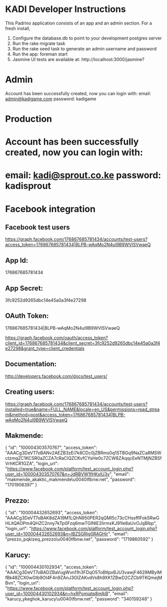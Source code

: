 KADI Developer Instructions
===========================
This Padrino application consists of an app and an admin section. For a fresh install,
 1. Configure the database.db to point to your development postgres server
 2. Run the rake migrate task
 3. Run the rake seed task to generate an admin username and password
 4. Run the app: foreman start
 5. Jasmine UI tests are available at: http://localhost:3000/jasmine?


Admin
=====
Account has been successfully created, now you can login with:
   email: admin@kadigame.com
   password: kadigame


Production
=================================================================
Account has been successfully created, now you can login with:
=================================================================
   email: kadi@sprout.co.ke
   password: kadisprout
=================================================================


Facebook integration
====================

Facebook test users
-------------------

https://graph.facebook.com/176867685781434/accounts/test-users?access_token=176867685781434|BLPB-wAqMo2N4ul9B9WVlSVwaeQ

App Id:
-------
176867685781434

App Secret:
-----------
3fc9252d9265dbc14e45a0a3f4e27298

OAuth Token:
------------
176867685781434|BLPB-wAqMo2N4ul9B9WVlSVwaeQ

https://graph.facebook.com/oauth/access_token?client_id=176867685781434&client_secret=3fc9252d9265dbc14e45a0a3f4e27298&grant_type=client_credentials

Documentation:
--------------
http://developers.facebook.com/docs/test_users/

Creating users:
---------------
https://graph.facebook.com/176867685781434/accounts/test-users?installed=true&name=FULL_NAME&locale=en_US&permissions=read_stream&method=post&access_token=176867685781434|BLPB-wAqMo2N4ul9B9WVlSVwaeQ



Makmende:
---------
{
   "id": "100004303570767",
   "access_token": "AAACg3DeVT7oBANv2AEZB3zEi7k8CDc0jZBRms0q1STBGq9NaZCa8MSWctzmqZC1KCSR0aZCZA7cRaClQZCKvfCYsHe0c7ZCW8ZAqqcEeNTMjNZBSfVrhKCR1GZA",
   "login_url": "https://www.facebook.com/platform/test_account_login.php?user_id=100004303570767&n=JdRBVW1fHKxlU3v",
   "email": "makmende_akaktic_makmende\u0040tfbnw.net",
   "password": "1701908397"
}

Prezzo:
-------
{
   "id": "100004432652693",
   "access_token": "AAACg3DeVT7oBAK8dZA19M1LQhN950PER2qQMI5c73cCHssfflFok5RwGHLitQAOPm4QHZC2nny7kTp0Fzq6mwTGINIE2IirmxKJ91le8aUvOJqBlbp",
   "login_url": "https://www.facebook.com/platform/test_account_login.php?user_id=100004432652693&n=IBZSGRig0RAGHjr",
   "email": "prezzo_pqkizeq_prezzo\u0040tfbnw.net",
   "password": "1719860592"
}

Karucy:
-------
{
   "id": "100004430102934",
   "access_token": "AAACg3DeVT7oBADZBaVugWvn11h3FDqO5ToBtIpxBJU3vawjF4628MBylMfBk48ZCX0wGtb9OI4F4n9ZAnJ3GIZAKvdVs8h9XK1ZBwD2CZCb9TKQmejMBvn",
   "login_url": "https://www.facebook.com/platform/test_account_login.php?user_id=100004430102934&n=hxRPomiatp8mIkB",
   "email": "karucy_ykeghok_karucy\u0040tfbnw.net",
   "password": "340159248"
}